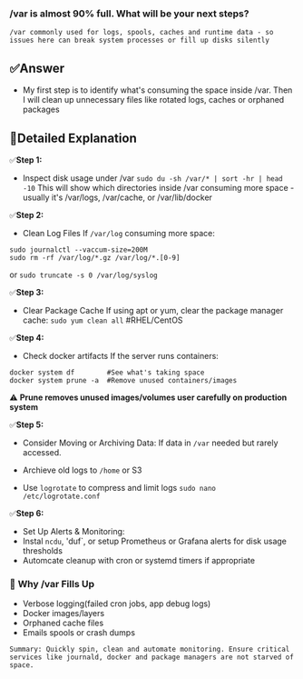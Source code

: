 ### /var is almost 90% full. What will be your next steps?
`/var commonly used for logs, spools, caches and runtime data - so issues here can break system processes or fill up disks silently`

## ✅**Answer**
- My first step is to identify what's consuming the space inside /var. Then I will clean    up unnecessary files like rotated logs, caches or orphaned packages </br>

## 📘**Detailed Explanation**
✅**Step 1:**
- Inspect disk usage under /var
`sudo du -sh /var/* | sort -hr | head -10`
This will show which directories inside /var consuming more space - usually it's /var/logs, /var/cache, or /var/lib/docker </br>

✅**Step 2:**
- Clean Log Files
If `/var/log` consuming more space:
```
sudo journalctl --vaccum-size=200M
sudo rm -rf /var/log/*.gz /var/log/*.[0-9]
```
or
`sudo truncate -s 0 /var/log/syslog`

✅**Step 3:**
- Clear Package Cache
If using apt or yum, clear the package manager cache:
`sudo yum clean all` #RHEL/CentOS

✅**Step 4:**
- Check docker artifacts
If the server runs containers:
```
docker system df        #See what's taking space
docker system prune -a  #Remove unused containers/images
```
⚠️ **Prune removes unused images/volumes user carefully on production system** </br>

✅**Step 5:**
- Consider Moving or Archiving Data:
If data in `/var` needed but rarely accessed.

- Archieve old logs to `/home` or S3
- Use `logrotate` to compress and limit logs
`sudo nano /etc/logrotate.conf`

✅**Step 6:**
- Set Up Alerts & Monitoring:
- Instal `ncdu`, 'duf`, or setup Prometheus or Grafana alerts for disk usage thresholds
- Automcate cleanup with cron or systemd timers if appropriate


### 🧠 **Why /var Fills Up**
- Verbose logging(failed cron jobs, app debug logs)
- Docker images/layers
- Orphaned cache files
- Emails spools or crash dumps 

`Summary: Quickly spin, clean and automate monitoring. Ensure critical services like journald, docker and package managers are not starved of space.`

